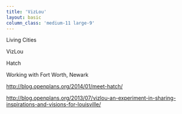 ```yaml
---
title: 'VizLou'
layout: basic
column_class: 'medium-11 large-9'
---
```



Living Cities

VizLou

Hatch

Working with Fort Worth, Newark

http://blog.openplans.org/2014/01/meet-hatch/

http://blog.openplans.org/2013/07/vizlou-an-experiment-in-sharing-inspirations-and-visions-for-louisville/